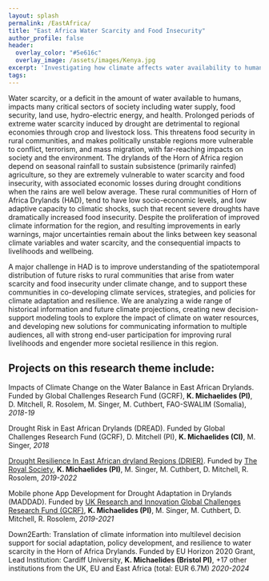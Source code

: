 ```yaml
---
layout: splash
permalink: /EastAfrica/
title: "East Africa Water Scarcity and Food Insecurity"
author_profile: false
header:
  overlay_color: "#5e616c"
  overlay_image: /assets/images/Kenya.jpg
excerpt: 'Investigating how climate affects water availability to human society in rural drylands.'
tags:
---
```


Water scarcity, or a deficit in the amount of water available to humans, impacts many critical sectors of society including water supply, food security, land use, hydro-electric energy, and health. Prolonged periods of extreme water scarcity induced by drought are detrimental to regional economies through crop and livestock loss. This threatens food security in rural communities, and makes politically unstable regions more vulnerable to conflict, terrorism, and mass migration, with far-reaching impacts on society and the environment. The drylands of the Horn of Africa region depend on seasonal rainfall to sustain subsistence (primarily rainfed) agriculture, so they are extremely vulnerable to water scarcity and food insecurity, with associated economic losses during drought conditions when the rains are well below average. These rural communities of Horn of Africa Drylands (HAD), tend to have low socio-economic levels, and low adaptive capacity to climatic shocks, such that recent severe droughts have dramatically increased food insecurity. Despite the proliferation of improved climate information for the region, and resulting improvements in early warnings, major uncertainties remain about the links between key seasonal climate variables and water scarcity, and the consequential impacts to livelihoods and wellbeing. 

A major challenge in HAD is to improve understanding of the spatiotemporal distribution of future risks to rural communities that arise from water scarcity and food insecurity under climate change, and to support these communities in co-developing climate services, strategies, and policies for climate adaptation and resilience. We are analyzing a wide range of historical information and future climate projections, creating new decision-support modeling tools to explore the impact of climate on water resources, and developing new solutions for communicating information to multiple audiences, all with strong end-user participation for improving rural livelihoods and engender more societal resilience in this region. 

## Projects on this research theme include:<br>
Impacts of Climate Change on the Water Balance in East African Drylands. Funded by Global Challenges Research Fund (GCRF), **K. Michaelides (PI)**, D. Mitchell, R. Rosolem, M. Singer, M. Cuthbert, FAO-SWALIM (Somalia), _2018-19_

Drought Risk in East African Drylands (DREAD). Funded by Global Challenges Research Fund (GCRF), D. Mitchell (PI), **K. Michaelides (CI)**, M. Singer, _2018_ 

[Drought Resilience In East African dryland Regions (DRIER)](https://research-information.bristol.ac.uk/en/projects/drought-resilience-in-east-african-dryland-regions-drier(353598a8-4600-4c0f-8077-1567751f639e).html). Funded by [The Royal Society](https://www.googleadservices.com/pagead/aclk?sa=L&ai=DChcSEwjh_NzSj9rkAhUEVdMKHd7iBOIYABAAGgJ3Yg&ohost=www.google.com&cid=CAESEeD29pTS62bLu8xAD4rqnJXp&sig=AOD64_3KTFEPnRAOrXCuiKSi4FgJpztIhA&q=&ved=2ahUKEwi9q9XSj9rkAhXkSRUIHVnRDSMQ0Qx6BAgfEAE&adurl=), **K. Michaelides (PI)**, M. Singer, M. Cuthbert, D. Mitchell, R. Rosolem, _2019-2022_

Mobile phone App Development for Drought Adaptation in Drylands (MADDAD). Funded by [UK Research and Innovation Global Challenges Research Fund (GCRF)](https://www.ukri.org/research/global-challenges-research-fund/), **K. Michaelides (PI)**, M. Singer, M. Cuthbert, D. Mitchell, R. Rosolem, _2019-2021_

Down2Earth: Translation of climate information into multilevel decision support for social adaptation, policy development, and resilience to water scarcity in the Horn of Africa Drylands. Funded by EU Horizon 2020 Grant, Lead Institution: Cardiff University, **K. Michaelides (Bristol PI)**, +17 other institutions from the UK, EU and East Africa (total: EUR 6.7M) _2020-2024_ 
